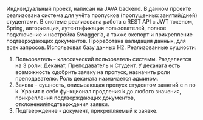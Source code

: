 Индивидуальный проект, написан на JAVA backend. 
В данном проекте реализована система для учёта пропусков (пропущенных занятий/дней) студентами. 
В системе реализована работа с REST API с JWT токеном, Spring, авторизация, аутентификация пользователей, полное подключение и настройка Swagger’а, а также экспорт и прикрепление подтверждающих документов. Проработана валидация данных, для всех запросов. 
Использовал базу данных H2. Реализованные сущности: 
1)	Пользователь - классический пользователь системы. Разделяется на 3 роли: Деканат, Преподаватель и Студент. У деканата есть возможность одобрить заявку на пропуск, назначить роли преподавателю. Роль деканата назначается админом.
2)	Заявка - сущность, описывающая пропуск студентом занятий с n по k. Хранит в себе функционал продления k до любого значения, прикрепления подтверждающих документов, отклонения\подтверждения заявки.
3)	Подтверждение - документ, прикрепляемый к заявке.
